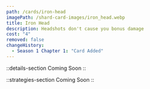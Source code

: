 ```yaml
---
path: /cards/iron-head
imagePath: /shard-card-images/iron_head.webp
title: Iron Head
description: Headshots don't cause you bonus damage
cost: "4"
removed: false
changeHistory:
  - Season 1 Chapter 1: "Card Added"
---
```


::details-section
Coming Soon
::

::strategies-section
Coming Soon
::
